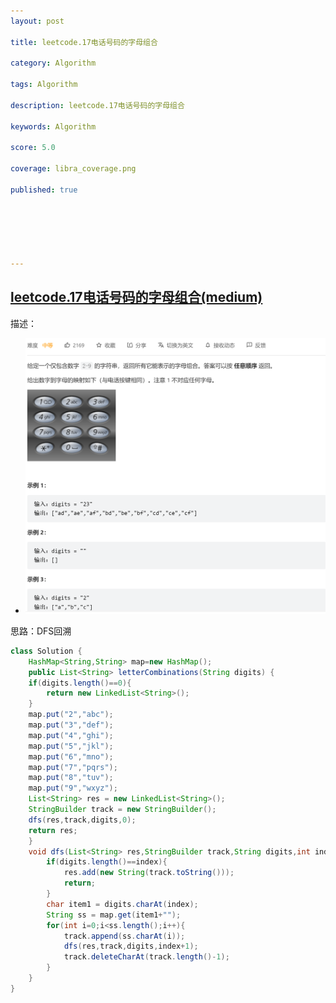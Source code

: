 ```yaml
---
layout: post

title: leetcode.17电话号码的字母组合

category: Algorithm

tags: Algorithm

description: leetcode.17电话号码的字母组合

keywords: Algorithm

score: 5.0

coverage: libra_coverage.png

published: true






---
```


## [leetcode.17电话号码的字母组合(medium)](https://leetcode.cn/problems/letter-combinations-of-a-phone-number/)

描述：

- ![image-20221029164620007](/assets/imgs/image-20221029164620007.png)

思路：DFS回溯

```java
class Solution {
    HashMap<String,String> map=new HashMap();
    public List<String> letterCombinations(String digits) {
    if(digits.length()==0){
        return new LinkedList<String>();
    }
    map.put("2","abc");
    map.put("3","def");
    map.put("4","ghi");
    map.put("5","jkl");
    map.put("6","mno");
    map.put("7","pqrs");
    map.put("8","tuv");
    map.put("9","wxyz");
    List<String> res = new LinkedList<String>();
    StringBuilder track = new StringBuilder();
    dfs(res,track,digits,0);
    return res;
    }
    void dfs(List<String> res,StringBuilder track,String digits,int index){
        if(digits.length()==index){
            res.add(new String(track.toString()));
            return;
        }
        char item1 = digits.charAt(index);
        String ss = map.get(item1+"");
        for(int i=0;i<ss.length();i++){
            track.append(ss.charAt(i));
            dfs(res,track,digits,index+1);
            track.deleteCharAt(track.length()-1);
        }
    }
}
```

